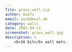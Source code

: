 ```yaml
---
file: grass_wall.zip
author: Goofz
email: ouch@mucl.de
category: walls
date: 2001-04-21
screenshot: grass_wall.jpg
description: >
    <b>16 bit</b> wall mats.
---
```

